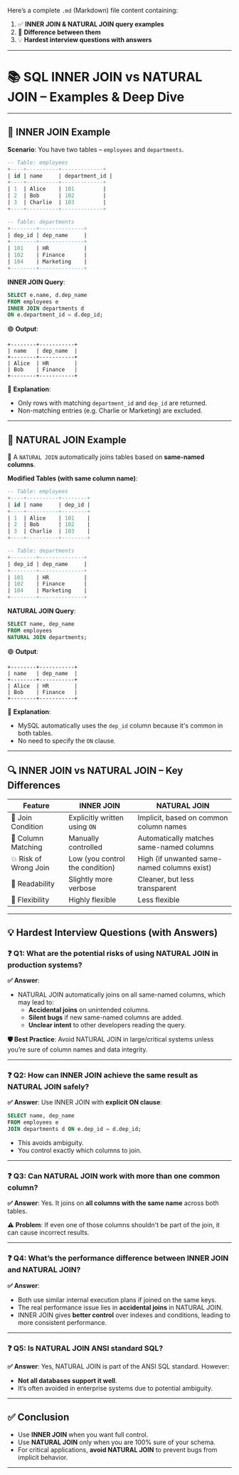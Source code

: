 Here’s a complete `.md` (Markdown) file content containing:

1. ✅ **INNER JOIN & NATURAL JOIN query examples**
2. 📌 **Difference between them**
3. 💡 **Hardest interview questions with answers**

---

# 📚 SQL INNER JOIN vs NATURAL JOIN – Examples & Deep Dive

---

## 🔄 INNER JOIN Example

**Scenario**: You have two tables – `employees` and `departments`.

```sql
-- Table: employees
+----+----------+-------------+
| id | name     | department_id |
+----+----------+-------------+
| 1  | Alice    | 101         |
| 2  | Bob      | 102         |
| 3  | Charlie  | 103         |
+----+----------+-------------+

-- Table: departments
+--------+--------------+
| dep_id | dep_name     |
+--------+--------------+
| 101    | HR           |
| 102    | Finance      |
| 104    | Marketing    |
+--------+--------------+
```

**INNER JOIN Query**:

```sql
SELECT e.name, d.dep_name
FROM employees e
INNER JOIN departments d
ON e.department_id = d.dep_id;
```

🟢 **Output**:

```
+--------+-----------+
| name   | dep_name  |
+--------+-----------+
| Alice  | HR        |
| Bob    | Finance   |
+--------+-----------+
```

📝 **Explanation**:
- Only rows with matching `department_id` and `dep_id` are returned.
- Non-matching entries (e.g. Charlie or Marketing) are excluded.

---

## 🔗 NATURAL JOIN Example

🧠 A `NATURAL JOIN` automatically joins tables based on **same-named columns**.

**Modified Tables (with same column name)**:

```sql
-- Table: employees
+----+----------+--------+
| id | name     | dep_id |
+----+----------+--------+
| 1  | Alice    | 101    |
| 2  | Bob      | 102    |
| 3  | Charlie  | 103    |
+----+----------+--------+

-- Table: departments
+--------+--------------+
| dep_id | dep_name     |
+--------+--------------+
| 101    | HR           |
| 102    | Finance      |
| 104    | Marketing    |
+--------+--------------+
```

**NATURAL JOIN Query**:

```sql
SELECT name, dep_name
FROM employees
NATURAL JOIN departments;
```

🟢 **Output**:

```
+--------+-----------+
| name   | dep_name  |
+--------+-----------+
| Alice  | HR        |
| Bob    | Finance   |
+--------+-----------+
```

📝 **Explanation**:
- MySQL automatically uses the `dep_id` column because it's common in both tables.
- No need to specify the `ON` clause.

---

## 🔍 INNER JOIN vs NATURAL JOIN – Key Differences

| Feature                  | INNER JOIN                              | NATURAL JOIN                            |
|--------------------------|------------------------------------------|------------------------------------------|
| 🔗 Join Condition         | Explicitly written using `ON`           | Implicit, based on common column names   |
| 🎯 Column Matching        | Manually controlled                     | Automatically matches same-named columns |
| 💥 Risk of Wrong Join     | Low (you control the condition)         | High (if unwanted same-named columns exist) |
| 💬 Readability            | Slightly more verbose                   | Cleaner, but less transparent            |
| 🔧 Flexibility            | Highly flexible                         | Less flexible                            |

---

## 💡 Hardest Interview Questions (with Answers)

### ❓ Q1: What are the potential risks of using NATURAL JOIN in production systems?

**✅ Answer**:
- NATURAL JOIN automatically joins on all same-named columns, which may lead to:
  - **Accidental joins** on unintended columns.
  - **Silent bugs** if new same-named columns are added.
  - **Unclear intent** to other developers reading the query.

**🛡️ Best Practice**: Avoid NATURAL JOIN in large/critical systems unless you’re sure of column names and data integrity.

---

### ❓ Q2: How can INNER JOIN achieve the same result as NATURAL JOIN safely?

**✅ Answer**:
Use INNER JOIN with **explicit ON clause**:

```sql
SELECT name, dep_name
FROM employees e
JOIN departments d ON e.dep_id = d.dep_id;
```

- This avoids ambiguity.
- You control exactly which columns to join.

---

### ❓ Q3: Can NATURAL JOIN work with more than one common column?

**✅ Answer**:
Yes. It joins on **all columns with the same name** across both tables.

⚠️ **Problem**: If even one of those columns shouldn't be part of the join, it can cause incorrect results.

---

### ❓ Q4: What’s the performance difference between INNER JOIN and NATURAL JOIN?

**✅ Answer**:
- Both use similar internal execution plans if joined on the same keys.
- The real performance issue lies in **accidental joins** in NATURAL JOIN.
- INNER JOIN gives **better control** over indexes and conditions, leading to more consistent performance.

---

### ❓ Q5: Is NATURAL JOIN ANSI standard SQL?

**✅ Answer**:
Yes, NATURAL JOIN is part of the ANSI SQL standard. However:
- **Not all databases support it well**.
- It’s often avoided in enterprise systems due to potential ambiguity.

---

## ✅ Conclusion

- Use **INNER JOIN** when you want full control.
- Use **NATURAL JOIN** only when you are 100% sure of your schema.
- For critical applications, **avoid NATURAL JOIN** to prevent bugs from implicit behavior.

---

